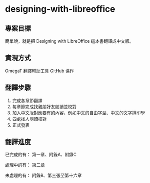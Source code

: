 # designing-with-libreoffice
## 專案目標
簡單說，就是把 Designing with LibreOffice 這本書翻譯成中文版。

## 實現方式
OmegaT 翻譯輔助工具
GitHub 協作

## 翻譯步驟
1. 完成各章節翻譯
2. 每章節完成找親朋好友閱讀並校對
3. 加入中文版對應要有的內容，例如中文的自由字型、中文的文字排印學
4. 四處找人閱讀校對
5. 正式發表

## 翻譯進度
已完成的有：
第一章、附錄A、附錄C

處理中的有：
第二章

未處理的有：
附錄B、第三張至第十六章
